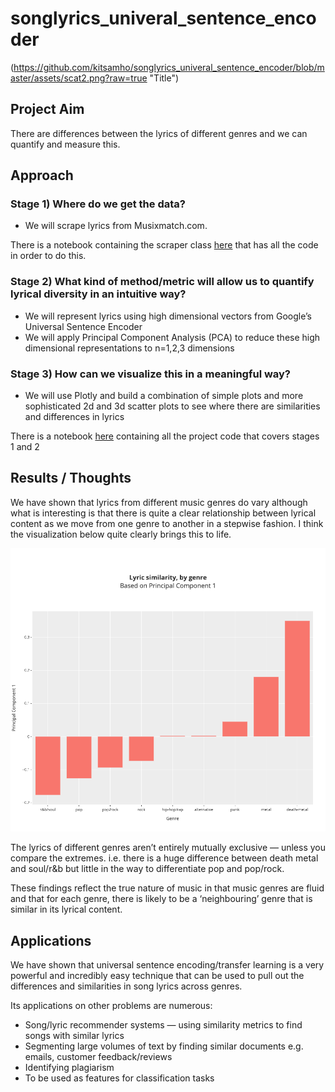 # songlyrics_univeral_sentence_encoder



(https://github.com/kitsamho/songlyrics_univeral_sentence_encoder/blob/master/assets/scat2.png?raw=true "Title")

## Project Aim
There are differences between the lyrics of different genres and we can quantify and measure this.

## Approach

### Stage 1) Where do we get the data?
- We will scrape lyrics from Musixmatch.com. 

There is a notebook containing the scraper class [here](https://github.com/kitsamho/songlyrics_univeral_sentence_encoder/blob/master/Notebooks/SongLyrics_Scraping%20Notebook.ipynb) that has all the code in order to do this.

### Stage 2) What kind of method/metric will allow us to quantify lyrical diversity in an intuitive way?
- We will represent lyrics using high dimensional vectors from Google’s Universal Sentence Encoder
- We will apply Principal Component Analysis (PCA) to reduce these high dimensional representations to n=1,2,3 dimensions

### Stage 3) How can we visualize this in a meaningful way?
- We will use Plotly and build a combination of simple plots and more sophisticated 2d and 3d scatter plots to see where there are similarities and differences in lyrics

There is a notebook [here](https://github.com/kitsamho/songlyrics_univeral_sentence_encoder/blob/master/Notebooks/SongLyrics_Analysis%20Notebook.ipynb) containing all the project code that covers stages 1 and 2

## Results / Thoughts
We have shown that lyrics from different music genres do vary although what is interesting is that there is quite a clear relationship between lyrical content as we move from one genre to another in a stepwise fashion. I think the visualization below quite clearly brings this to life.

![Alt text](https://github.com/kitsamho/songlyrics_univeral_sentence_encoder/blob/master/assets/sim_pc1_genre.png?raw=true "Title")

The lyrics of different genres aren’t entirely mutually exclusive — unless you compare the extremes. i.e. there is a huge difference between death metal and soul/r&b but little in the way to differentiate pop and pop/rock.

These findings reflect the true nature of music in that music genres are fluid and that for each genre, there is likely to be a ‘neighbouring’ genre that is similar in its lyrical content.

## Applications

We have shown that universal sentence encoding/transfer learning is a very powerful and incredibly easy technique that can be used to pull out the differences and similarities in song lyrics across genres.

Its applications on other problems are numerous:
- Song/lyric recommender systems — using similarity metrics to find songs with similar lyrics
- Segmenting large volumes of text by finding similar documents e.g. emails, customer feedback/reviews
- Identifying plagiarism
- To be used as features for classification tasks
